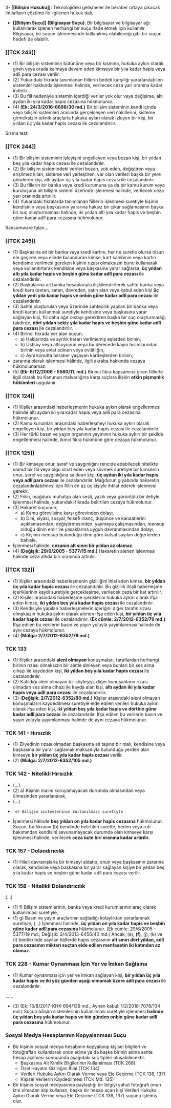 3- **[[Bilişim Hukuku]]**: Teknolojideki gelişmeler ile beraber ortaya çıkacak ihtilafların çözümü ile ilgilenen hukuk dalı.
- **[[Bilişim Suçu]] (Bilgisayar Suçu)**: Bir bilgisayar ve bilgisayar ağı kullanılarak işlenen herhangi bir suçu ifade etmek için kullanılır. Bilgisayar, bir suçun işlenmesinde kullanılmış olabileceği gibi bir suçun hedefi de olabilir.

### **[[TCK 243]]**
- (1) Bir bilişim sisteminin bütününe veya bir kısmına, hukuka aykırı olarak giren veya orada kalmaya devam eden kimseye bir yıla kadar hapis veya adlî para cezası verilir.
- (2) Yukarıdaki fıkrada tanımlanan fiillerin bedeli karşılığı yararlanılabilen sistemler hakkında işlenmesi halinde, verilecek ceza yarı oranına kadar indirilir.
- (3) Bu fiil nedeniyle sistemin içerdiği veriler yok olur veya değişirse, altı aydan iki yıla kadar hapis cezasına hükmolunur.
- (4) **(Ek: 24/3/2016-6698/30 md.)** Bir bilişim sisteminin kendi içinde veya bilişim sistemleri arasında gerçekleşen veri nakillerini, sisteme girmeksizin teknik araçlarla hukuka aykırı olarak izleyen bir kişi, bir yıldan üç yıla kadar hapis cezası ile cezalandırılır.

Sızma testi

### **[[TCK 244]]**
- (1) Bir bilişim sisteminin işleyişini engelleyen veya bozan kişi, bir yıldan beş yıla kadar hapis cezası ile cezalandırılır.
- (2) Bir bilişim sistemindeki verileri bozan, yok eden, değiştiren veya erişilmez kılan, sisteme veri yerleştiren, var olan verileri başka bir yere gönderen kişi, altı aydan üç yıla kadar hapis cezası ile cezalandırılır.
- (3) Bu fillerin bir banka veya kredi kurumuna ya da bir kamu kurum veya kuruluşuna ait bilişim sistemi üzerinde işlenmesi halinde, verilecek ceza yarı oranında artırılır.
- (4) Yukarıdaki fıkralarda tanımlanan fiillerin işlenmesi suretiyle kişinin kendisinin veya başkasının yararına haksız bir çıkar sağlamasının başka bir suç oluşturmaması halinde, iki yıldan altı yıla kadar hapis ve beşbin güne kadar adlî para cezasına hükmolunur.

Ransomware falan...

### **[[TCK 245]]**
- (1) Başkasına ait bir banka veya kredi kartını, her ne suretle olursa olsun ele geçiren veya elinde bulunduran kimse, kart sahibinin veya kartın kendisine verilmesi gereken kişinin rızası olmaksızın bunu kullanarak veya kullandırtarak kendisine veya başkasına yarar sağlarsa, **üç yıldan altı yıla kadar hapis ve beşbin güne kadar adlî para cezası** ile cezalandırılır. 
- (2) Başkalarına ait banka hesaplarıyla ilişkilendirilerek sahte banka veya kredi kartı üreten, satan, devreden, satın alan veya kabul eden kişi **üç yıldan yedi yıla kadar hapis ve onbin güne kadar adlî para cezası** ile cezalandırılır.
- (3) Sahte oluşturulan veya üzerinde sahtecilik yapılan bir banka veya kredi kartını kullanmak suretiyle kendisine veya başkasına yarar sağlayan kişi, fiil daha ağır cezayı gerektiren başka bir suç oluşturmadığı takdirde, **dört yıldan sekiz yıla kadar hapis ve beşbin güne kadar adlî para cezası** ile cezalandırılır.
- (4) Birinci fıkrada yer alan suçun;
	- a) Haklarında ve ayrılık kararı verilmemiş eşlerden birinin,
	- b) Üstsoy veya altsoyunun veya bu derecede kayın hısımlarından birinin veya evlat edinen veya evlâtlığın,
	- c) Aynı konutta beraber yaşayan kardeşlerden birinin, 
- zararına olarak işlenmesi hâlinde, ilgili akraba hakkında cezaya hükmolunamaz.
- (5) **(Ek: 6/12/2006 - 5560/11. md.)** Birinci fıkra kapsamına giren fiillerle ilgili olarak bu Kanunun malvarlığına karşı suçlara ilişkin **etkin pişmanlık hükümleri** uygulanır.

### [[TCK 124]]
- (1) Kişiler arasındaki haberleşmenin hukuka aykırı olarak engellenmesi halinde altı aydan iki yıla kadar hapis veya adlî para cezasına hükmolunur.
- (2) Kamu kurumları arasındaki haberleşmeyi hukuka aykırı olarak engelleyen kişi, bir yıldan beş yıla kadar hapis cezası ile cezalandırılır.
- (3) Her türlü basın ve yayın organının yayınının hukuka aykırı bir şekilde engellenmesi halinde, ikinci fıkra hükmüne göre cezaya hükmolunur.
### [[TCK 125]]
- (1) Bir kimseye onur, şeref ve saygınlığını rencide edebilecek nitelikte somut bir fiil veya olgu isnat eden veya sövmek suretiyle bir kimsenin onur, şeref ve saygınlığına saldıran kişi, **üç aydan iki yıla kadar hapis veya adlî para cezası** ile cezalandırılır. Mağdurun gıyabında hakaretin cezalandırılabilmesi için fiilin en az üç kişiyle ihtilat ederek işlenmesi gerekir.
- (2) Fiilin, mağduru muhatap alan sesli, yazılı veya görüntülü bir iletiyle işlenmesi halinde, yukarıdaki fıkrada belirtilen cezaya hükmolunur.
- (3) Hakaret suçunun;
	- a) Kamu görevlisine karşı görevinden dolayı,
	- b) Dini, siyasi, sosyal, felsefi inanç, düşünce ve kanaatlerini açıklamasından, değiştirmesinden, yaymaya çalışmasından, mensup olduğu dinin emir ve yasaklarına uygun davranmasından dolayı, 
	- c) Kişinin mensup bulunduğu dine göre kutsal sayılan değerlerden bahisle,
- İşlenmesi halinde, **cezanın alt sınırı bir yıldan az olamaz.**
- (4) **(Değişik: 29/6/2005 - 5377/15 md.)** Hakaretin alenen işlenmesi halinde ceza altıda biri oranında artırılır.
### [[TCK 132]]
- (1) Kişiler arasındaki haberleşmenin gizliliğini ihlal eden kimse, **bir yıldan üç yıla kadar hapis cezası** ile cezalandırılır. Bu gizlilik ihlali haberleşme içeriklerinin kaydı suretiyle gerçekleşirse, verilecek ceza bir kat artırılır.
- (2) Kişiler arasındaki haberleşme içeriklerini hukuka aykırı olarak ifşa eden kimse, **iki yıldan beş yıla kadar hapis cezası** ile cezalandırılır. 
- (3) Kendisiyle yapılan haberleşmelerin içeriğini diğer tarafın rızası olmaksızın hukuka aykırı olarak alenen ifşa eden kişi, **bir yıldan üç yıla kadar hapis cezası** ile cezalandırılır. **(Ek cümle: 2/7/2012-6352/79 md.)** İfşa edilen bu verilerin basın ve yayın yoluyla yayımlanması halinde de aynı cezaya hükmolunur. 
- (4) **(Mülga: 2/7/2012-6352/79 md.)**

### TCK 133
- (1) Kişiler arasındaki **aleni olmayan** konuşmaları, taraflardan herhangi birinin rızası olmaksızın bir aletle dinleyen veya bunları bir ses alma cihazı ile kaydeden kişi, **iki yıldan beş yıla kadar hapis cezası** ile cezalandırılır. 
- (2) Katıldığı aleni olmayan bir söyleşiyi, diğer konuşanların rızası olmadan ses alma cihazı ile kayda alan kişi, **altı aydan iki yıla kadar hapis veya adlî para cezas**ı ile cezalandırılır. 
- (3) (**Değişik: 2/7/2012-6352/80 md.)** Kişiler arasındaki aleni olmayan konuşmaların kaydedilmesi suretiyle elde edilen verileri hukuka aykırı olarak ifşa eden kişi, i**ki yıldan beş yıla kadar hapis ve dörtbin güne kadar adlî para cezası** ile cezalandırılır. İfşa edilen bu verilerin basın ve yayın yoluyla yayımlanması halinde de aynı cezaya hükmolunur.

### TCK 141 - Hırsızlık
- (1) Zilyedinin rızası olmadan başkasına ait taşınır bir malı, kendisine veya başkasına bir yarar sağlamak maksadıyla bulunduğu yerden alan kimseye **bir yıldan üç yıla kadar hapis cezası** verilir. 
- (2) **(Mülga: 2/7/2012-6352/105 md.)**
### TCK 142 - Nitelikli Hırsızlık
- (...)
- (2) a) Kişinin malını koruyamayacak durumda olmasından veya ölmesinden yararlanarak,
- (...)
-      e) Bilişim sistemlerinin kullanılması suretiyle
- İşlenmesi hâlinde **beş yıldan on yıla kadar hapis cezasına** hükmolunur. Suçun, bu fıkranın (b) bendinde belirtilen surette, beden veya ruh bakımından kendisini savunamayacak durumda olan kimseye karşı işlenmesi halinde, verilecek **ceza üçte biri oranına kadar artırılır.**


### TCK 157 - Dolandırıcılık
- (1) Hileli davranışlarla bir kimseyi aldatıp, onun veya başkasının zararına olarak, kendisine veya başkasına bir yarar sağlayan kişiye bir yıldan beş yıla kadar hapis ve beşbin güne kadar adlî para cezası verilir.
### TCK 158 - Nitelikli Dolandırıcılık
(...)
- (1) f) Bilişim sistemlerinin, banka veya kredi kurumlarının araç olarak kullanılması suretiyle,
- (1) g) Basın ve yayın araçlarının sağladığı kolaylıktan yararlanmak suretiyle,
(...)
İşlenmesi halinde, **üç yıldan on yıla kadar hapis ve beşbin güne kadar adlî para cezasına** hükmolunur. (Ek cümle: 29/6/2005 - 5377/19 md.; Değişik: 3/4/2013-6456/40 md.) Ancak, (e), **(f)**, (j), (k) ve (l) bentlerinde sayılan hâllerde hapis cezasının **alt sınırı dört yıldan, adlî para cezasının miktarı suçtan elde edilen menfaaetin iki katından az olamaz.**

### TCK 228 - Kumar Oynanması İçin Yer ve İmkan Sağlama
- (1) Kumar oynanması için yer ve imkan sağlayan kişi, **bir yıldan üç yıla kadar hapis ve iki yüz günden aşağı olmamak üzere adli para cezası** ile cezalandırılır.

......

- (3) (Ek: 15/8/2017-KHK-694/139 md.; Aynen kabul: 1/2/2018-7078/134 md.) Suçun bilişim sistemlerinin kullanılması suretiyle işlenmesi **halinde üç yıldan beş yıla kadar hapis ve bin günden onbin güne kadar adlî para cezasına** hükmolunur.

### Sosyal Medya Hesaplarının Kopyalanması Suçu
- Bir kişinin sosyal medya hesabının kopyalanıp kişisel bilgileri ve fotoğrafları kullanılarak onun adına ya da başka birinin adına sahte hesap açılması sonucunda aşağıdaki suç tipleri oluşabilecektir.
	- Başkasına Ait Kimlik Bilgilerinin Kullanılması (TCK 268)
	- Özel Hayatın Gizliliğini İhlal (TCK 134)
	- Verileri Hukuka Aykırı Olarak Verme veya Ele Geçirme (TCK 136, 137)
	- Kişisel Verilerin Kaydedilmesi (TCK Md. 135)
- Bir kişinin sosyal medyasında paylaştığı bir bilgiyi yahut fotoğrafı onun izni olmadan alıp kullanan, başka bir hesap açan kişi Verileri Hukuka Aykırı Olarak Verme veya Ele Geçirme (TCK 136, 137) suçunu işlemiş olur.
